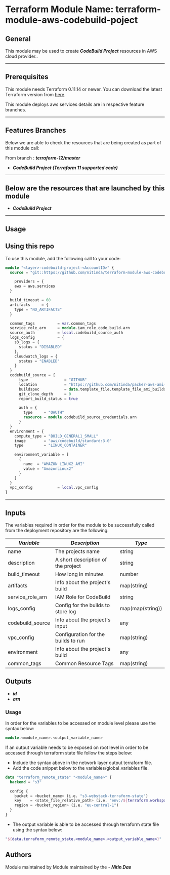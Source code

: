 # Terraform Module Name: terraform-module-aws-codebuild-poject


## General

This module may be used to create **_CodeBuild Project_** resources in AWS cloud provider..

---


## Prerequisites

This module needs Terraform 0.11.14 or newer.
You can download the latest Terraform version from [here](https://www.terraform.io/downloads.html).

This module deploys aws services details are in respective feature branches.

---

## Features Branches

Below we are able to check the resources that are being created as part of this module call:

From branch : **_terraform-12/master_**

* **_CodeBuild Project (Terraform 11 supported code)_**


---

## Below are the resources that are launched by this module

* **_CodeBuild Project_**


---

## Usage

## Using this repo

To use this module, add the following call to your code:

```tf
module "<layer>-codebuild-project-<AccountID>" {
  source = "git::https://github.com/nitinda/terraform-module-aws-codebuild-project.git?ref=terraform-12/master"

    providers = {
    aws = aws.services
  }

  build_timeout = 60
  artifacts     = {
    type = "NO_ARTIFACTS"
  }

  common_tags          = var.common_tags
  service_role_arn     = module.iam_role_code_build.arn
  source_auth          = local.codebuild_source_auth
  logs_config          = {
    s3_logs = {
      status = "DISABLED"
    },
    cloudwatch_logs = {
      status = "ENABLED"
    }
  }
  codebuild_source = {
      type                = "GITHUB"
      location            = "https://github.com/nitinda/packer-aws-ami-builder.git"
      buildspec           = data.template_file.template_file_ami_buildspec.rendered
      git_clone_depth     = 0
      report_build_status = true

      auth = {
        type     = "OAUTH"
        resource = module.codebuild_source_credentials.arn
      }
  }
  environment = {
    compute_type = "BUILD_GENERAL1_SMALL"
    image        = "aws/codebuild/standard:3.0"
    type         = "LINUX_CONTAINER"

    environment_variable = [
      {
        name  = "AMAZON_LINUX2_AMI"
        value = "AmazonLinux2"
      }
    ]
  }
  vpc_config           = local.vpc_config
}
```
---

## Inputs

The variables required in order for the module to be successfully called from the deployment repository are the following:


|         **_Variable_**          |        **_Description_**            |     **_Type_**    |
|---------------------------------|-------------------------------------|-------------------|
| name                            | The projects name                   | string            |
| description                     | A short description of the project  | string            |
| build_timeout                   | How long in minutes                 | number            |
| artifacts                       | Info about the project's build      | map(string)       |
| service_role_arn                | IAM Role for CodeBuild              | string            |
| logs_config                     | Config for the builds to store log  | map(map(string))  |
| codebuild_source                | Info about the project's input      | any               |
| vpc_config                      | Configuration for the builds to run | map(string)       |
| environment                     | Info about the project's build      | any               |
| common_tags                     | Common Resource Tags                | map(string)       |


## Outputs

* **_id_**
* **_arn_**



### Usage
In order for the variables to be accessed on module level please use the syntax below:

```tf
module.<module_name>.<output_variable_name>
```

If an output variable needs to be exposed on root level in order to be accessed through terraform state file follow the steps below:

- Include the syntax above in the network layer output terraform file.
- Add the code snippet below to the variables/global_variables file.

```tf
data "terraform_remote_state" "<module_name>" {
  backend = "s3"

  config {
    bucket = <bucket_name> (i.e. "s3-webstack-terraform-state")
    key    = <state_file_relative_path> (i.e. "env:/${terraform.workspace}/4_Networking/terraform.tfstate")
    region = <bucket_region> (i.e. "eu-central-1")
  }
}
```

- The output variable is able to be accessed through terraform state file using the syntax below:

```tf
"${data.terraform_remote_state.<module_name>.<output_variable_name>}"
```

## Authors
Module maintained by Module maintained by the - **_Nitin Das_**